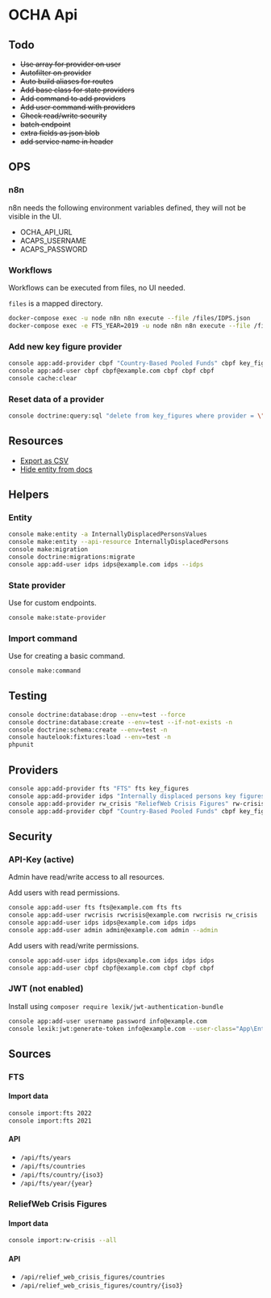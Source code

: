 # OCHA Api

## Todo

- ~~Use array for provider on user~~
- ~~Autofilter on provider~~
- ~~Auto build aliases for routes~~
- ~~Add base class for state providers~~
- ~~Add command to add providers~~
- ~~Add user command with providers~~
- ~~Check read/write security~~
- ~~batch endpoint~~
- ~~extra fields as json blob~~
- ~~add service name in header~~

## OPS

### n8n

n8n needs the following environment variables defined, they will not be visible in the UI.

- OCHA_API_URL
- ACAPS_USERNAME
- ACAPS_PASSWORD

### Workflows

Workflows can be executed from files, no UI needed.

`files` is a mapped directory.

```bash
docker-compose exec -u node n8n n8n execute --file /files/IDPS.json
docker-compose exec -e FTS_YEAR=2019 -u node n8n n8n execute --file /files/FTS.json
```

### Add new key figure provider

```bash
console app:add-provider cbpf "Country-Based Pooled Funds" cbpf key_figures
console app:add-user cbpf cbpf@example.com cbpf cbpf cbpf
console cache:clear
```

### Reset data of a provider

```bash
console doctrine:query:sql "delete from key_figures where provider = \"cbpf\""
```

## Resources

- [Export as CSV](https://locastic.com/blog/easy-csv-export-in-api-platform)
- [Hide entity from docs](https://api-platform.com/docs/core/operations/#expose-a-model-without-any-routes)

## Helpers

### Entity

```bash
console make:entity -a InternallyDisplacedPersonsValues
console make:entity --api-resource InternallyDisplacedPersons
console make:migration
console doctrine:migrations:migrate
console app:add-user idps idps@example.com idps --idps
```

### State provider

Use for custom endpoints.

```bash
console make:state-provider
```

### Import command

Use for creating a basic command.

```bash
console make:command
```

## Testing

```bash
console doctrine:database:drop --env=test --force
console doctrine:database:create --env=test --if-not-exists -n
console doctrine:schema:create --env=test -n
console hautelook:fixtures:load --env=test -n
phpunit
```

## Providers

```bash
console app:add-provider fts "FTS" fts key_figures
console app:add-provider idps "Internally displaced persons key figures" idps key_figures
console app:add-provider rw_crisis "ReliefWeb Crisis Figures" rw-crisis key_figures
console app:add-provider cbpf "Country-Based Pooled Funds" cbpf key_figures
```

## Security

### API-Key (active)

Admin have read/write access to all resources.

Add users with read permissions.

```bash
console app:add-user fts fts@example.com fts fts
console app:add-user rwcrisis rwcrisis@example.com rwcrisis rw_crisis
console app:add-user idps idps@example.com idps idps
console app:add-user admin admin@example.com admin --admin
```

Add users with read/write permissions.

```bash
console app:add-user idps idps@example.com idps idps idps
console app:add-user cbpf cbpf@example.com cbpf cbpf cbpf
```

### JWT (not enabled)

Install using `composer require lexik/jwt-authentication-bundle`

```bash
console app:add-user username password info@example.com
console lexik:jwt:generate-token info@example.com --user-class="App\Entity\User"
```

## Sources

### FTS

#### Import data

```bash
console import:fts 2022
console import:fts 2021
```

#### API

- `/api/fts/years`
- `/api/fts/countries`
- `/api/fts/country/{iso3}`
- `/api/fts/year/{year}`

### ReliefWeb Crisis Figures

#### Import data

```bash
console import:rw-crisis --all
```

#### API

- `/api/relief_web_crisis_figures/countries`
- `/api/relief_web_crisis_figures/country/{iso3}`
